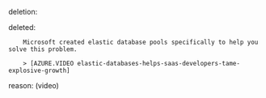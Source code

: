 deletion:

deleted:

		Microsoft created elastic database pools specifically to help you solve this problem.
		
		> [AZURE.VIDEO elastic-databases-helps-saas-developers-tame-explosive-growth]

reason: (video)

